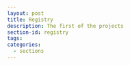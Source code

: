 ```yaml
---
layout: post
title: Registry
description: The first of the projects
section-id: registry
tags:
categories:
  - sections
---
```


<figure class="section-image">
    <img class="u-max-full-width" src="">
    <figcaption></figcaption>
</figure>
